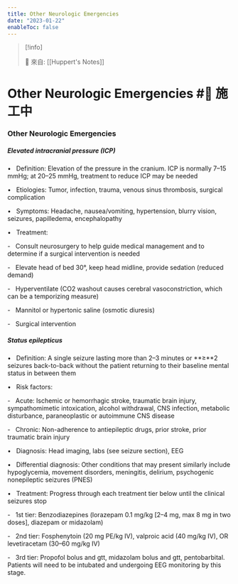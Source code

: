 ```yaml
---
title: Other Neurologic Emergencies
date: "2023-01-22"
enableToc: false
---
```


> [!info]
>
> 🌱 來自: [[Huppert's Notes]]

# Other Neurologic Emergencies #🚧 施工中

### Other Neurologic Emergencies

##### Elevated intracranial pressure (ICP)

•   Definition: Elevation of the pressure in the cranium. ICP is normally 7–15 mmHg; at 20–25 mmHg, treatment to reduce ICP may be needed

•   Etiologies: Tumor, infection, trauma, venous sinus thrombosis, surgical complication

•   Symptoms: Headache, nausea/vomiting, hypertension, blurry vision, seizures, papilledema, encephalopathy

•   Treatment:

-   Consult neurosurgery to help guide medical management and to determine if a surgical intervention is needed

-   Elevate head of bed 30°, keep head midline, provide sedation (reduced demand)

-   Hyperventilate (CO2 washout causes cerebral vasoconstriction, which can be a temporizing measure)

-   Mannitol or hypertonic saline (osmotic diuresis)

-   Surgical intervention

##### Status epilepticus

•   Definition: A single seizure lasting more than 2–3 minutes or **≥**2 seizures back-to-back without the patient returning to their baseline mental status in between them

•   Risk factors:

-   Acute: Ischemic or hemorrhagic stroke, traumatic brain injury, sympathomimetic intoxication, alcohol withdrawal, CNS infection, metabolic disturbance, paraneoplastic or autoimmune CNS disease

-   Chronic: Non-adherence to antiepileptic drugs, prior stroke, prior traumatic brain injury

•   Diagnosis: Head imaging, labs (see seizure section), EEG

•   Differential diagnosis: Other conditions that may present similarly include hypoglycemia, movement disorders, meningitis, delirium, psychogenic nonepileptic seizures (PNES)

•   Treatment: Progress through each treatment tier below until the clinical seizures stop

-   1st tier: Benzodiazepines (lorazepam 0.1 mg/kg \[2–4 mg, max 8 mg in two doses\], diazepam or midazolam)

-   2nd tier: Fosphenytoin (20 mg PE/kg IV), valproic acid (40 mg/kg IV), OR levetiracetam (30–60 mg/kg IV)

-   3rd tier: Propofol bolus and gtt, midazolam bolus and gtt, pentobarbital. Patients will need to be intubated and undergoing EEG monitoring by this stage.

